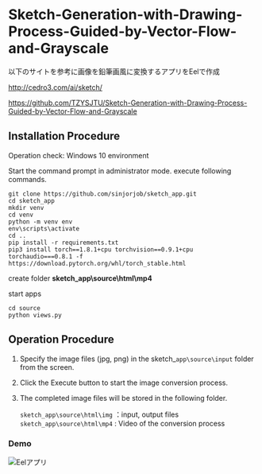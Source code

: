 # Sketch-Generation-with-Drawing-Process-Guided-by-Vector-Flow-and-Grayscale

以下のサイトを参考に画像を鉛筆画風に変換するアプリをEelで作成

http://cedro3.com/ai/sketch/  

https://github.com/TZYSJTU/Sketch-Generation-with-Drawing-Process-Guided-by-Vector-Flow-and-Grayscale

## Installation Procedure

Operation check: Windows 10 environment

Start the command prompt in administrator mode.
execute following commands.

```
git clone https://github.com/sinjorjob/sketch_app.git
cd sketch_app
mkdir venv
cd venv
python -m venv env
env\scripts\activate
cd ..
pip install -r requirements.txt
pip3 install torch==1.8.1+cpu torchvision==0.9.1+cpu torchaudio===0.8.1 -f https://download.pytorch.org/whl/torch_stable.html
```

create folder **sketch_app\source\html\mp4**

start apps

```
cd source
python views.py
```

## Operation Procedure

1. Specify the image files (jpg, png) in the sketch_`app\source\input` folder from the screen.
2. Click the Execute button to start the image conversion process.
3. The completed image files will be stored in the following folder.
  
   `sketch_app\source\html\img` ：input, output files
   `sketch_app\source\html\mp4` : Video of the conversion process



### Demo

![Eelアプリ](https://github.com/sinjorjob/sketch_app/blob/master/image/EEL_APPS_DEMO.gif)


